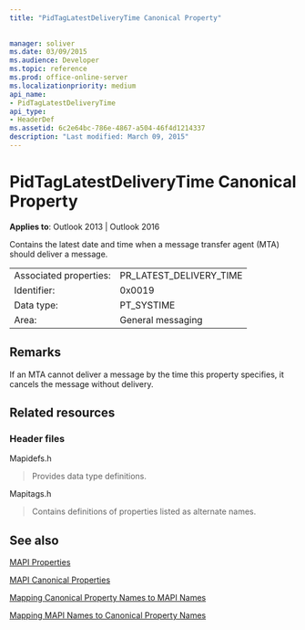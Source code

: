 ```yaml
---
title: "PidTagLatestDeliveryTime Canonical Property"
 
 
manager: soliver
ms.date: 03/09/2015
ms.audience: Developer
ms.topic: reference
ms.prod: office-online-server
ms.localizationpriority: medium
api_name:
- PidTagLatestDeliveryTime
api_type:
- HeaderDef
ms.assetid: 6c2e64bc-786e-4867-a504-46f4d1214337
description: "Last modified: March 09, 2015"
---
```


# PidTagLatestDeliveryTime Canonical Property

  
  
**Applies to**: Outlook 2013 | Outlook 2016 
  
Contains the latest date and time when a message transfer agent (MTA) should deliver a message. 
  
|||
|:-----|:-----|
|Associated properties:  <br/> |PR_LATEST_DELIVERY_TIME  <br/> |
|Identifier:  <br/> |0x0019  <br/> |
|Data type:  <br/> |PT_SYSTIME  <br/> |
|Area:  <br/> |General messaging  <br/> |
   
## Remarks

If an MTA cannot deliver a message by the time this property specifies, it cancels the message without delivery. 
  
## Related resources

### Header files

Mapidefs.h
  
> Provides data type definitions.
    
Mapitags.h
  
> Contains definitions of properties listed as alternate names.
    
## See also



[MAPI Properties](mapi-properties.md)
  
[MAPI Canonical Properties](mapi-canonical-properties.md)
  
[Mapping Canonical Property Names to MAPI Names](mapping-canonical-property-names-to-mapi-names.md)
  
[Mapping MAPI Names to Canonical Property Names](mapping-mapi-names-to-canonical-property-names.md)

